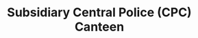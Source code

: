 ---
title: "Subsidiary Central Police (CPC) Canteen"
url: /delhi/subsidiary-central-police-cpc-canteen/
shop: Supermarkt
---